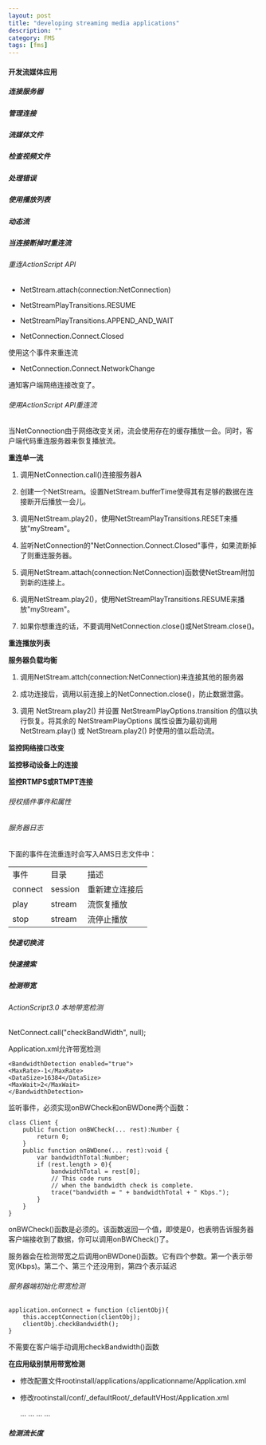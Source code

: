 ```yaml
---
layout: post
title: "developing streaming media applications"
description: ""
category: FMS
tags: [fms]
---
```


#### 开发流媒体应用

##### 连接服务器

##### 管理连接

##### 流媒体文件

##### 检查视频文件

##### 处理错误

##### 使用播放列表

##### 动态流

#####  当连接断掉时重连流

###### 重连ActionScript API

- NetStream.attach(connection:NetConnection)

- NetStreamPlayTransitions.RESUME

- NetStreamPlayTransitions.APPEND_AND_WAIT

- NetConnection.Connect.Closed

使用这个事件来重连流

- NetConnection.Connect.NetworkChange

通知客户端网络连接改变了。


###### 使用ActionScript API重连流

当NetConnection由于网络改变关闭，流会使用存在的缓存播放一会。同时，客户端代码重连服务器来恢复播放流。

**重连单一流**

1. 调用NetConnection.call()连接服务器A

2. 创建一个NetStream。设置NetStream.bufferTime使得其有足够的数据在连接断开后播放一会儿。

3. 调用NetStream.play2()，使用NetStreamPlayTransitions.RESET来播放"myStream"。

4. 监听NetConnection的"NetConnection.Connect.Closed"事件，如果流断掉了则重连服务器。

5. 调用NetStream.attach(connection:NetConnection)函数使NetStream附加到新的连接上。

6. 调用NetStream.play2()，使用NetStreamPlayTransitions.RESUME来播放"myStream"。

7. 如果你想重连的话，不要调用NetConnection.close()或NetStream.close()。


**重连播放列表**


**服务器负载均衡**

1. 调用NetStream.attch(connection:NetConnection)来连接其他的服务器

2. 成功连接后，调用以前连接上的NetConnection.close()，防止数据泄露。

3. 调用 NetStream.play2() 并设置 NetStreamPlayOptions.transition 的值以执行恢复。将其余的 NetStreamPlayOptions 属性设置为最初调用 NetStream.play() 或 NetStream.play2() 时使用的值以启动流。


**监控网络接口改变**

**监控移动设备上的连接**

**监控RTMPS或RTMPT连接**


###### 授权插件事件和属性

###### 服务器日志

下面的事件在流重连时会写入AMS日志文件中：
<table>
	<tr>
		<td>事件</td>
		<td>目录</td>
		<td>描述</td>
	</tr>
	<tr>
		<td>connect</td>
		<td>session</td>
		<td>重新建立连接后</td>
	</tr>
	<tr>
		<td>play</td>
		<td>stream</td>
		<td>流恢复播放</td>
	</tr>
	<tr>
		<td>stop</td>
		<td>stream</td>
		<td>流停止播放</td>
	</tr>
</table>



##### 快速切换流

##### 快速搜索

##### 检测带宽

###### ActionScript3.0 本地带宽检测

NetConnect.call("checkBandWidth", null);

Application.xml允许带宽检测

	<BandwidthDetection enabled="true">
	<MaxRate>-1</MaxRate>
	<DataSize>16384</DataSize>
	<MaxWait>2</MaxWait>
	</BandwidthDetection>

监听事件，必须实现onBWCheck和onBWDone两个函数：

	class Client {
		public function onBWCheck(... rest):Number {
			return 0;
		}
		public function onBWDone(... rest):void {
			var bandwidthTotal:Number;
			if (rest.length > 0){
				bandwidthTotal = rest[0];
				// This code runs
				// when the bandwidth check is complete.
				trace("bandwidth = " + bandwidthTotal + " Kbps.");
			}
		}
	}
	
onBWCheck()函数是必须的。该函数返回一个值，即使是0，也表明告诉服务器客户端接收到了数据，你可以调用onBWCheck()了。

服务器会在检测带宽之后调用onBWDone()函数。它有四个参数。第一个表示带宽(Kbps)。第二个、第三个还没用到，第四个表示延迟


###### 服务器端初始化带宽检测

	application.onConnect = function (clientObj){
		this.acceptConnection(clientObj);
		clientObj.checkBandwidth();
	}

不需要在客户端手动调用checkBandwidth()函数


**在应用级别禁用带宽检测**

- 修改配置文件rootinstall/applications/applicationname/Application.xml
	
	<Application>
		<Client>
			<BandwidthDetection enabled="false">
			</BandwidthDetection>
		</Client>
	</Application>

- 修改rootinstall/conf/_defaultRoot/_defaultVHost/Application.xml

	<Application>
		...
		<Client>
			...
			<BandwidthDetection enabled="false">
			</BandwidthDetection>
			...
		</Client>
		...
	</Application>


##### 检测流长度